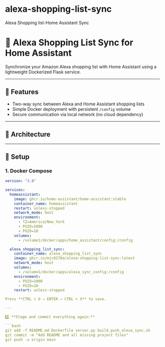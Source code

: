 # alexa-shopping-list-sync
Alexa Shopping list-Home Assistant Sync
# 🛒 Alexa Shopping List Sync for Home Assistant

Synchronize your Amazon Alexa shopping list with Home Assistant using a lightweight Dockerized Flask service.

---

## 🚀 Features
- Two-way sync between Alexa and Home Assistant shopping lists  
- Simple Docker deployment with persistent `/config` volume  
- Secure communication via local network (no cloud dependency)

---

## 🧱 Architecture

---

## 🧩 Setup

### 1. Docker Compose
```yaml
version: "3.8"

services:
  homeassistant:
    image: ghcr.io/home-assistant/home-assistant:stable
    container_name: homeassistant
    restart: unless-stopped
    network_mode: host
    environment:
      - TZ=America/New_York
      - PUID=1000
      - PGID=10
    volumes:
      - /volume1/docker/apps/home_assistant/config:/config

  alexa_shopping_list_sync:
    container_name: alexa_shopping_list_sync
    image: ghcr.io/mjc8278a/alexa-shopping-list-sync:latest
    network_mode: host
    volumes:
      - /volume1/docker/apps/alexa_sync_config:/config
    environment:
      - PUID=1000
      - PGID=10
    restart: unless-stopped

Press **CTRL + O → ENTER → CTRL + X** to save.

---

2️⃣ **Stage and commit everything again:**

```bash
git add -f README.md Dockerfile server.py build_push_alexa_sync.sh
git commit -m "Add README and all missing project files"
git push -u origin main

